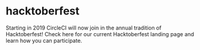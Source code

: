 # hacktoberfest
Starting in 2019 CircleCI will now join in the annual tradition of Hacktoberfest! Check here for our current Hacktoberfest landing page and learn how you can participate.

